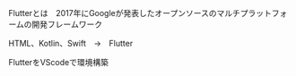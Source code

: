 Flutterとは　2017年にGoogleが発表したオープンソースのマルチプラットフォームの開発フレームワーク

HTML、Kotlin、Swift　→　Flutter

FlutterをVScodeで環境構築


